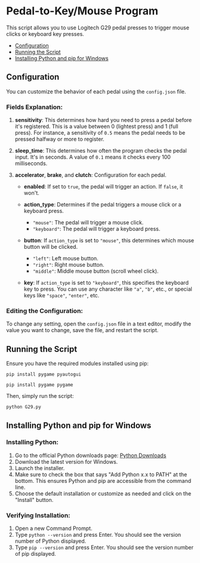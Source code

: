 # Pedal-to-Key/Mouse Program

This script allows you to use Logitech G29 pedal presses to trigger mouse clicks or keyboard key presses.

- [Configuration](#configuration)
- [Running the Script](#running-the-script)
- [Installing Python and pip for Windows](#installing-python-and-pip-for-windows)

## Configuration

You can customize the behavior of each pedal using the `config.json` file.

### Fields Explanation:

1. **sensitivity**: This determines how hard you need to press a pedal before it's registered. This is a value between 0 (lightest press) and 1 (full press). For instance, a sensitivity of `0.5` means the pedal needs to be pressed halfway or more to register.

2. **sleep_time**: This determines how often the program checks the pedal input. It's in seconds. A value of `0.1` means it checks every 100 milliseconds.

3. **accelerator**, **brake**, and **clutch**: Configuration for each pedal.

   - **enabled**: If set to `true`, the pedal will trigger an action. If `false`, it won't.
   
   - **action_type**: Determines if the pedal triggers a mouse click or a keyboard press.
     - `"mouse"`: The pedal will trigger a mouse click.
     - `"keyboard"`: The pedal will trigger a keyboard press.
   
   - **button**: If `action_type` is set to `"mouse"`, this determines which mouse button will be clicked.
     - `"left"`: Left mouse button.
     - `"right"`: Right mouse button.
     - `"middle"`: Middle mouse button (scroll wheel click).
   
   - **key**: If `action_type` is set to `"keyboard"`, this specifies the keyboard key to press. You can use any character like `"a"`, `"b"`, etc., or special keys like `"space"`, `"enter"`, etc.

### Editing the Configuration:

To change any setting, open the `config.json` file in a text editor, modify the value you want to change, save the file, and restart the script.

## Running the Script

Ensure you have the required modules installed using pip:

```
pip install pygame pyautogui
```
```
pip install pygame pygame
```

Then, simply run the script:

```
python G29.py
```

## Installing Python and pip for Windows

### Installing Python:
1. Go to the official Python downloads page: [Python Downloads](https://www.python.org/downloads/)
2. Download the latest version for Windows.
3. Launch the installer.
4. Make sure to check the box that says "Add Python x.x to PATH" at the bottom. This ensures Python and pip are accessible from the command line.
5. Choose the default installation or customize as needed and click on the "Install" button.

### Verifying Installation:
1. Open a new Command Prompt.
2. Type `python --version` and press Enter. You should see the version number of Python displayed.
3. Type `pip --version` and press Enter. You should see the version number of pip displayed.
